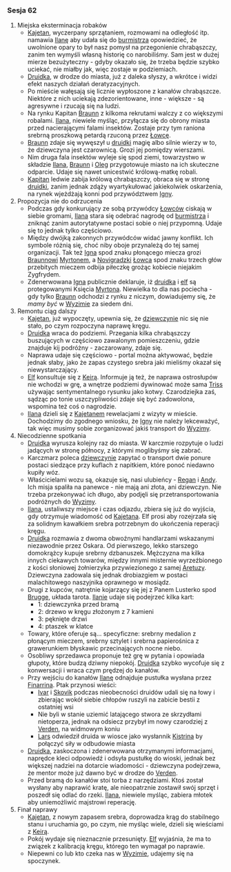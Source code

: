 ### Sesja 62
1. Miejska eksterminacja robaków
    - [Kajetan](#g_kajetan), wyczerpany sprzątaniem, rozmowami na odległość itp. namawia [Ilanę](#g_ilana) aby udała się do [burmistrza](#p_oleg) opowiedzieć, że uwolnione opary to był nasz pomysł na przegonienie chrabąszczy, zanim ten wymyśli własną historię co narobiliśmy. Sam jest w dużej mierze bezużyteczny - gdyby okazało się, że trzeba będzie szybko uciekać, nie miałby jak, więc zostaje w podziemiach.
    - [Druidka](#g_ilana), w drodze do miasta, już z daleka słyszy, a wkrótce i widzi efekt naszych działań deratyzacyjnych. 
    - Po mieście wałęsają się licznie wypłoszone z kanałów chrabąszcze. Niektóre z nich uciekają zdezorientowane, inne - większe - są agresywne i rzucają się na ludzi.
    - Na rynku Kapitan [Braunn](#p_braunn) z kilkoma rekrutami walczy z co większymi robalami. [Ilana](#g_ilana), niewiele myśląc, przyłącza się do obrony miasta przed nacierającymi falami insektów. Zostaje przy tym raniona srebrną proszkową petardą rzuconą przez [Łowcę](#r_lowca).
    - [Braunn](#p_braunn) zdaje się wywęszył u [druidki](#g_ilana) magię albo silnie wierzy w to, że dziewczyna jest czarownicą. Grozi jej pomiędzy wierszami.
    - Nim druga fala insektów wyleje się spod ziemi, towarzystwo w składzie [Ilana](#g_ilana), [Braunn](#p_braunn) i [Oleg](#p_oleg) przygotowuje miasto na ich skuteczne odparcie. Udaje się nawet unicestwić królową-matkę robali.
    - [Kapitan](#p_braunn) ledwie zabija królową chrabąszczy, obraca się w stronę [druidki](#g_ilana), zanim jednak zdąży wyartykułować jakiekolwiek oskarżenia, na rynek wjeżdżają konni pod przywództwem [Igny](#p_igna).
2. Propozycja nie do odrzucenia
    - Podczas gdy konkurujący ze sobą przywódcy [Łowców](#r_lowca) ciskają w siebie gromami, [Ilana](#g_ilana) stara się odebrać nagrodę od [burmistrza](#p_oleg) i zniknąć zanim autorytatywne postaci sobie o niej przypomną. Udaje się to jednak tylko częściowo.
    - Między dwójką zakonnych przywódców widać jawny konflikt. Ich symbole różnią się, choć niby oboje przynależą do tej samej organizacji. Tak też [Igna](#p_igna) spod znaku płonącego miecza grozi [Braunnowi](#p_braunn) [Myrtonem](#p_lord_myrton), a [Novigradzki](#l_novigrad) [Łowca](#r_lowca) spod znaku trzech głów przebitych mieczem odbija piłeczkę grożąc kobiecie niejakim Zygfrydem.
    - Zdenerwowana [Igna](#p_igna) publicznie deklaruje, iż [druidka](#g_ilana) i [elf](#g_kajetan) są protegowanymi Księcia [Myrtona](#p_lord_myrton). Niewielka to dla nas pociecha - gdy tylko [Braunn](#p_braunn) odchodzi z rynku z niczym, dowiadujemy się, że _mamy być_ w [Wyzimie](#l_wyzima) za siedem dni.
3. Remontu ciąg dalszy
    - [Kajetan](#g_kajetan), już wypoczęty, upewnia się, że [dziewczynie](#g_ilana) nic się nie stało, po czym rozpoczyna naprawę kręgu.
    - [Druidka](#g_ilana) wraca do podziemi. Przegania kilka chrabąszczy buszujących w częściowo zawalonym pomieszczeniu, gdzie znajduje kij podróżny - zaczarowany, zdaje się.
    - Naprawa udaje się częściowo - portal można aktywować, będzie jednak słaby, jako że zapas czystego srebra jaki mieliśmy okazał się niewystarczający.
    - [Elf](#g_kajetan) konsultuje się z [Keirą](#p_keira_metz). Informuje ją też, że naprawa ostrosłupów nie wchodzi w grę, a wnętrze podziemi dywinować może sama [Triss](#p_triss_merigold) używając sentymentalnego rysunku jako kotwy. Czarodziejka zaś, sądząc po tonie uszczypliwości zdaje się być zadowolona, wspomina też coś o nagrodzie. 
    - [Ilana](#g_ilana) dzieli się z [Kajetanem](#g_kajetan) rewelacjami z wizyty w mieście. Dochodzimy do zgodnego wniosku, że [Igny](#p_igna) nie należy lekceważyć, tak więc musimy sobie zorganizować jakiś transport do [Wyzimy](#l_wyzima).
4. Niecodzienne spotkania
    - [Druidka](#g_ilana) wyrusza kolejny raz do miasta. W karczmie rozpytuje o ludzi jadących w stronę północy, z którymi moglibyśmy się zabrać.
    - Karczmarz poleca [dziewczynie](#g_ilana) zapytać o transport dwie ponure postaci siedzące przy kuflach z napitkiem, które ponoć niedawno kupiły wóz.
    - Właścicielami wozu są, okazuje się, nasi ulubieńcy - [Regan](#p_regan) i [Andy](#p_andy). Ich misja spaliła na panewce - nie mają ani złota, ani dziewczyn. Nie trzeba przekonywać ich długo, aby podjęli się przetransportowania podróżnych do [Wyzimy](#l_wyzima).
    - [Ilana](#g_ilana), ustaliwszy miejsce i czas odjazdu, zbiera się już do wyjścia, gdy otrzymuje wiadomość od [Kajetana](#g_kajetan). Elf prosi aby rozejrzała się za solidnym kawałkiem srebra potrzebnym do ukończenia reperacji kręgu.
    - [Druidka](#g_ilana) rozmawia z dwoma obwoźnymi handlarzami wskazanymi niezawodnie przez Oskara. Od pierwszego, lekko starszego domokrążcy kupuje srebrny dzbanuszek. Mężczyzna ma kilka innych ciekawych towarów, między innymi misternie wyrzeźbionego z kości słoniowej żołnierzyka przywiezionego z samej [Aretuzy](#l_wyspa_thanedd). Dziewczyna zadowala się jednak drobiazgiem w postaci malachitowego naszyjnika oprawnego w mosiądz.
    - Drugi z kupców, natrętnie kojarzący się jej z Panem Lusterko spod [Brugge](#l_m_brugge), układa tarota. [Ilanie](#g_ilana) udaje się podejrzeć kilka kart:
        - 1: dziewczynka przed bramą
        - 2: drzewo w kręgu złożonym z 7 kamieni
        - 3: pęknięte drzwi
        - 4: ptaszek w klatce 
    - Towary, które oferuje są... specyficzne: srebrny medalion z płonącym mieczem, srebrny sztylet i srebrna papierośnica z grawerunkiem błyskawic przecinających nocne niebo.
    - Osobliwy sprzedawca proponuje też grę w pytania i opowiada głupoty, które budzą dziwny niepokój. [Druidka](#g_ilana) szybko wycofuje się z konwersacji i wraca czym prędzej do kanałów.
    - Przy wejściu do kanałów [Ilanę](#g_ilana) odnajduje pustułka wysłana przez [Finarrina](#p_druid_finarrin). Ptak przynosi wieści:
        +  [Ivar](#p_ivar) i [Skovik](#p_skovik) podczas nieobecności druidów udali się na łowy i zbierając wokół siebie chłopów ruszyli na zabicie bestii z ostatniej wsi
        + Nie byli w stanie uziemić latającego stwora ze skrzydłami nietoperza, jednak na odsiecz przybył im nowy czarodziej z [Verden](#l_verden), na widmowym koniu
        + [Lars](#p_lars) odwiedził druida w wiosce jako wysłannik [Kistrina](#p_ksiaze_kistrin) by połączyć siły w odbudowie miasta
    - [Druidka](#g_ilana), zaskoczona i zdenerwowana otrzymanymi informacjami, naprędce kleci odpowiedź i odsyła pustułkę do wioski, jednak bez większej nadziei na dotarcie wiadomości - dziewczyna podejrzewa, że mentor może już dawno być w drodze do [Verden](#l_verden).
    - Przed bramą do kanałów stoi torba z narzędziami. Ktoś został wysłany aby naprawić kratę, ale nieopatrznie zostawił swój sprzęt i poszedł się odlać do rzeki. [Ilana](#g_ilana), niewiele myśląc, zabiera młotek aby uniemożliwić majstrowi reperację.
5. Finał naprawy
    - [Kajetan](#g_kajetan), z nowym zapasem srebra, doprowadza krąg do stabilnego stanu i uruchamia go, po czym, nie myśląc wiele, dzieli się wieściami z [Keirą](#p_keira_metz).
    - Pokój wydaje się nieznacznie przesunięty. [Elf](#g_kajetan) wyjaśnia, że ma to związek z kalibracją kręgu, którego ten wymagał po naprawie.
    - Niepewni co lub kto czeka nas w [Wyzimie](#l_wyzima), udajemy się na spoczynek.